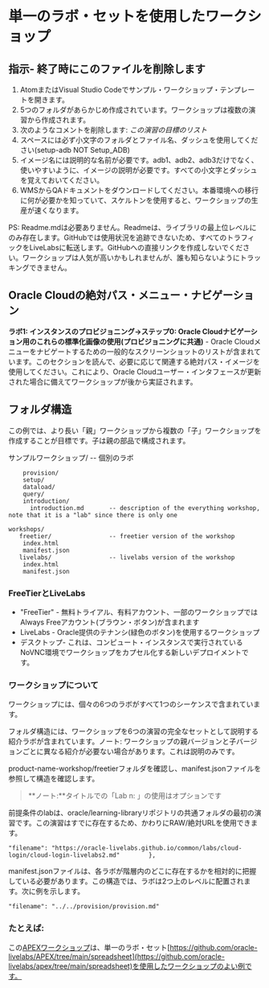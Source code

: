 # 単一のラボ・セットを使用したワークショップ

## 指示- 終了時にこのファイルを削除します

1.  AtomまたはVisual Studio Codeでサンプル・ワークショップ・テンプレートを開きます。
2.  5つのフォルダがあらかじめ作成されています。ワークショップは複数の演習から作成されます。
3.  次のようなコメントを削除します: _この演習の目標のリスト_
4.  スペースには必ず小文字のフォルダとファイル名、ダッシュを使用してください(setup-adb NOT Setup\_ADB)
5.  イメージ名には説明的な名前が必要です。adb1、adb2、adb3だけでなく、使いやすいように、イメージの説明が必要です。すべての小文字とダッシュを覚えておいてください。
6.  WMSからQAドキュメントをダウンロードしてください。本番環境への移行に何が必要かを知っていて、スケルトンを使用すると、ワークショップの生産が速くなります。

PS: Readme.mdは必要ありません。Readmeは、ライブラリの最上位レベルにのみ存在します。GitHubでは使用状況を追跡できないため、すべてのトラフィックをLiveLabsに転送します。GitHubへの直接リンクを作成しないでください。ワークショップは人気が高いかもしれませんが、誰も知らないようにトラッキングできません。

## Oracle Cloudの絶対パス・メニュー・ナビゲーション

**ラボ1: インスタンスのプロビジョニング->ステップ0: Oracle Cloudナビゲーション用のこれらの標準化画像の使用(プロビジョニングに共通)** - Oracle Cloudメニューをナビゲートするための一般的なスクリーンショットのリストが含まれています。このセクションを読んで、必要に応じて関連する絶対パス・イメージを使用してください。これにより、Oracle Cloudユーザー・インタフェースが更新された場合に備えてワークショップが後から実証されます。

## フォルダ構造

この例では、より長い「親」ワークショップから複数の「子」ワークショップを作成することが目標です。子は親の部品で構成されます。

サンプルワークショップ/ -- 個別のラボ

        provision/
        setup/
        dataload/
        query/
        introduction/
          introduction.md       -- description of the everything workshop, note that it is a "lab" since there is only one
    
    workshops/
       freetier/                -- freetier version of the workshop
        index.html
        manifest.json
       livelabs/                -- livelabs version of the workshop
        index.html
        manifest.json
    

### FreeTierとLiveLabs

*   "FreeTier" - 無料トライアル、有料アカウント、一部のワークショップではAlways Freeアカウント(ブラウン・ボタン)が含まれます
*   LiveLabs - Oracle提供のテナンシ(緑色のボタン)を使用するワークショップ
*   デスクトップ- これは、コンピュート・インスタンスで実行されているNoVNC環境でワークショップをカプセル化する新しいデプロイメントです。

### ワークショップについて

ワークショップには、個々の6つのラボがすべて1つのシーケンスで含まれています。

フォルダ構造には、ワークショップを6つの演習の完全なセットとして説明する紹介ラボが含まれています。ノート: ワークショップの親バージョンと子バージョンごとに異なる紹介が必要ない場合があります。これは説明のみです。

product-name-workshop/freetierフォルダを確認し、manifest.jsonファイルを参照して構造を確認します。

> **ノート:**タイトルでの「Lab n: 」の使用はオプションです

前提条件のlabは、oracle/learning-libraryリポジトリの共通フォルダの最初の演習です。この演習はすでに存在するため、かわりにRAW/絶対URLを使用できます。

    "filename": "https://oracle-livelabs.github.io/common/labs/cloud-login/cloud-login-livelabs2.md"        },
    

manifest.jsonファイルは、各ラボが階層内のどこに存在するかを相対的に把握している必要があります。この構造では、ラボは2つ上のレベルに配置されます。次に例を示します。

    "filename": "../../provision/provision.md"
    

### たとえば:

この[APEXワークショップ](https://oracle.github.io/learning-library/developer-library/apex/spreadsheet/workshops/freetier/)は、単一のラボ・セット[https://github.com/oracle-livelabs/APEX/tree/main/spreadsheet](https://github.com/oracle-livelabs/apex/tree/main/spreadsheet)を使用したワークショップのよい例です。